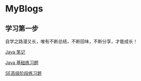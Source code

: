 # MyBlogs

## 学习第一步

自学之路漫又长，唯有不断总结，不断回味，不断分享，才能成长！

[Java 笔记](roadmap/Java笔记.md)

[Java 基础练习题](roadmap/SE高级阶段练习题.md)
 
[SE高级阶段练习题](roadmap/SE高级阶段练习题.md)
